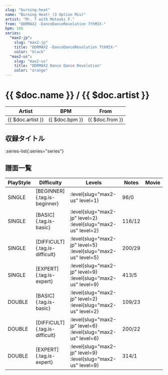 ```yaml
---
slug: "burning-heat"
name: "Burning Heat! (3 Option Mix)"
artist: "Mr. T with Motoaki F."
from: "DDRMAX2 -DanceDanceRevolution 7thMIX-"
bpm: 166
series:
  "max2-jp":
    slug: "max2-jp"
    title: "DDRMAX2 -DanceDanceRevolution 7thMIX-"
    color: "black"
  "max2-us":
    slug: "max2-us"
    title: "DDRMAX2 Dance Dance Revolution"
    color: "orange"
---
```


# {{ $doc.name }} / {{ $doc.artist }}

|Artist|BPM|From|
|------|---|----|
|{{ $doc.artist }}|{{ $doc.bpm }}|{{ $doc.from }}|

## 収録タイトル

:series-list{:series="series"}

## 譜面一覧

|PlayStyle|Difficulty|Levels|Notes|Movie|
|---------|----------|------|-----|-----|
|SINGLE|[BEGINNER]{.tag.is-beginner}|:level{slug="max2-us" level=1}|96/0||
|SINGLE|[BASIC]{.tag.is-basic}|:level{slug="max2-jp" level=2} :level{slug="max2-us" level=2}|116/12||
|SINGLE|[DIFFICULT]{.tag.is-difficult}|:level{slug="max2-jp" level=5} :level{slug="max2-us" level=5}|200/29||
|SINGLE|[EXPERT]{.tag.is-expert}|:level{slug="max2-jp" level=9} :level{slug="max2-us" level=9}|413/5||
|DOUBLE|[BASIC]{.tag.is-basic}|:level{slug="max2-jp" level=2} :level{slug="max2-us" level=2}|109/23||
|DOUBLE|[DIFFICULT]{.tag.is-difficult}|:level{slug="max2-jp" level=6} :level{slug="max2-us" level=6}|200/22||
|DOUBLE|[EXPERT]{.tag.is-expert}|:level{slug="max2-jp" level=9} :level{slug="max2-us" level=9}|314/1||
